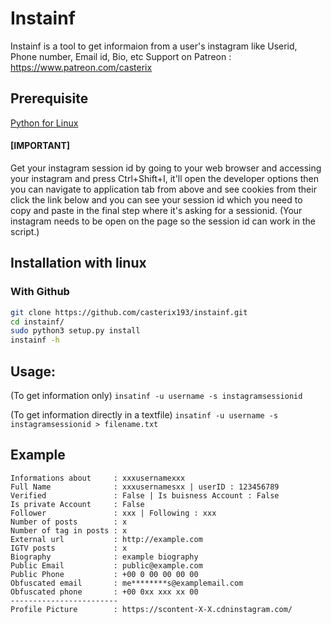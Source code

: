 # Instainf

Instainf is a tool to get informaion from a user's instagram like Userid, Phone number, Email id, Bio, etc
Support on Patreon : https://www.patreon.com/casterix

## Prerequisite
[Python for Linux](https://www.geeksforgeeks.org/how-to-install-python-on-linux/)

#### [IMPORTANT] 
Get your instagram session id by going to your web browser and accessing your instagram and press Ctrl+Shift+I, it'll open the developer options then you can navigate to application tab from above and see cookies from their click the link below and you can see your session id which you need to copy and paste in the final step where it's asking for a sessionid. (Your instagram needs to be open on the page so the session id can work in the script.)

## Installation with linux
### With Github
```bash
git clone https://github.com/casterix193/instainf.git
cd instainf/
sudo python3 setup.py install
instainf -h
```

## Usage:
(To get information only) ``` insatinf -u username -s instagramsessionid ```

(To get information directly in a textfile) ``` insatinf -u username -s instagramsessionid > filename.txt ```

## Example
```
Informations about     : xxxusernamexxx
Full Name              : xxxusernamesxx | userID : 123456789
Verified               : False | Is buisness Account : False
Is private Account     : False
Follower               : xxx | Following : xxx
Number of posts        : x
Number of tag in posts : x
External url           : http://example.com
IGTV posts             : x
Biography              : example biography
Public Email           : public@example.com
Public Phone           : +00 0 00 00 00 00
Obfuscated email       : me********s@examplemail.com
Obfuscated phone       : +00 0xx xxx xx 00
------------------------
Profile Picture        : https://scontent-X-X.cdninstagram.com/
```
